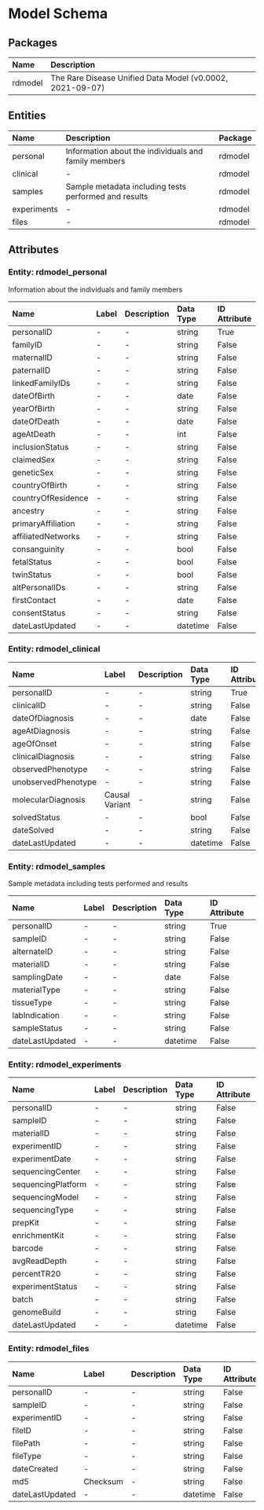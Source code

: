 # Model Schema

## Packages

| Name | Description |
|:---- |:-----------|
| rdmodel | The Rare Disease Unified Data Model (v0.0002, 2021-09-07) |

## Entities

| Name | Description | Package |
|:---- |:-----------|:-------|
| personal | Information about the individuals and family members | rdmodel |
| clinical | - | rdmodel |
| samples | Sample metadata including tests performed and results | rdmodel |
| experiments | - | rdmodel |
| files | - | rdmodel |

## Attributes

### Entity: rdmodel_personal

Information about the individuals and family members

| Name | Label | Description | Data Type | ID Attribute |
|:---- |:-----|:-----------|:---------|:------------|
| personalID | - | - | string | True |
| familyID | - | - | string | False |
| maternalID | - | - | string | False |
| paternalID | - | - | string | False |
| linkedFamilyIDs | - | - | string | False |
| dateOfBirth | - | - | date | False |
| yearOfBirth | - | - | string | False |
| dateOfDeath | - | - | date | False |
| ageAtDeath | - | - | int | False |
| inclusionStatus | - | - | string | False |
| claimedSex | - | - | string | False |
| geneticSex | - | - | string | False |
| countryOfBirth | - | - | string | False |
| countryOfResidence | - | - | string | False |
| ancestry | - | - | string | False |
| primaryAffiliation | - | - | string | False |
| affiliatedNetworks | - | - | string | False |
| consanguinity | - | - | bool | False |
| fetalStatus | - | - | bool | False |
| twinStatus | - | - | bool | False |
| altPersonalIDs | - | - | string | False |
| firstContact | - | - | date | False |
| consentStatus | - | - | string | False |
| dateLastUpdated | - | - | datetime | False |

### Entity: rdmodel_clinical
| Name | Label | Description | Data Type | ID Attribute |
|:---- |:-----|:-----------|:---------|:------------|
| personalID | - | - | string | True |
| clinicalID | - | - | string | False |
| dateOfDiagnosis | - | - | date | False |
| ageAtDiagnosis | - | - | string | False |
| ageOfOnset | - | - | string | False |
| clinicalDiagnosis | - | - | string | False |
| observedPhenotype | - | - | string | False |
| unobservedPhenotype | - | - | string | False |
| molecularDiagnosis | Causal Variant | - | string | False |
| solvedStatus | - | - | bool | False |
| dateSolved | - | - | string | False |
| dateLastUpdated | - | - | datetime | False |

### Entity: rdmodel_samples

Sample metadata including tests performed and results

| Name | Label | Description | Data Type | ID Attribute |
|:---- |:-----|:-----------|:---------|:------------|
| personalID | - | - | string | True |
| sampleID | - | - | string | False |
| alternateID | - | - | string | False |
| materialID | - | - | string | False |
| samplingDate | - | - | date | False |
| materialType | - | - | string | False |
| tissueType | - | - | string | False |
| labIndication | - | - | string | False |
| sampleStatus | - | - | string | False |
| dateLastUpdated | - | - | datetime | False |

### Entity: rdmodel_experiments
| Name | Label | Description | Data Type | ID Attribute |
|:---- |:-----|:-----------|:---------|:------------|
| personalID | - | - | string | False |
| sampleID | - | - | string | False |
| materialID | - | - | string | False |
| experimentID | - | - | string | False |
| experimentDate | - | - | string | False |
| sequencingCenter | - | - | string | False |
| sequencingPlatform | - | - | string | False |
| sequencingModel | - | - | string | False |
| sequencingType | - | - | string | False |
| prepKit | - | - | string | False |
| enrichmentKit | - | - | string | False |
| barcode | - | - | string | False |
| avgReadDepth | - | - | string | False |
| percentTR20 | - | - | string | False |
| experimentStatus | - | - | string | False |
| batch | - | - | string | False |
| genomeBuild | - | - | string | False |
| dateLastUpdated | - | - | datetime | False |

### Entity: rdmodel_files
| Name | Label | Description | Data Type | ID Attribute |
|:---- |:-----|:-----------|:---------|:------------|
| personalID | - | - | string | False |
| sampleID | - | - | string | False |
| experimentID | - | - | string | False |
| fileID | - | - | string | False |
| filePath | - | - | string | False |
| fileType | - | - | string | False |
| dateCreated | - | - | string | False |
| md5 | Checksum | - | string | False |
| dateLastUpdated | - | - | datetime | False |
